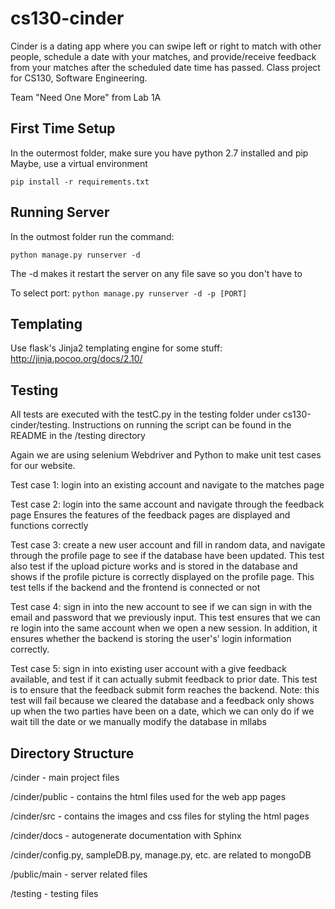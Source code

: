 # cs130-cinder

Cinder is a dating app where you can swipe left or right to match with other people, schedule a date with your matches, and provide/receive feedback from your matches after the scheduled date time has passed. Class project for CS130, Software Engineering.

Team "Need One More" from Lab 1A

First Time Setup
-------------------
In the outermost folder, make sure you have python 2.7 installed and pip
Maybe, use a virtual environment

`pip install -r requirements.txt`

Running Server
------------------
In the outmost folder run the command:

`python manage.py runserver -d`

The -d makes it restart the server on any file save so you don't have to

To select port:
  `python manage.py runserver -d -p [PORT]`

Templating
-------------------
Use flask's Jinja2 templating engine for some stuff:
http://jinja.pocoo.org/docs/2.10/

Testing
-------------------
All tests are executed with the testC.py in the testing folder under cs130-cinder/testing. Instructions on running the script can be found in the README in the /testing directory

Again we are using selenium Webdriver and Python to make unit test cases for our website.

Test case 1: login into an existing account and navigate
to the matches page

Test case 2: login into the same account and navigate through the feedback page
Ensures the features of the feedback pages are displayed and functions correctly

Test case 3: create a new user account and fill in random data, and navigate through the profile page to see if the database have been updated.
This test also test if the upload picture works and is stored in the database and shows if the profile picture is correctly displayed on the profile page.
This test tells if the backend and the frontend is connected or not

Test case 4: sign in into the new account to see if we can sign in with the email and password that we previously input.
This test ensures that we can re login into the same account when we open a new session. In addition, it ensures whether the backend is storing the user's’ login information correctly.

Test case 5: sign in into existing user account with a give feedback available, and test if it can actually submit feedback to prior date.
This test is to ensure that the feedback submit form reaches the backend. Note: this test will fail because we cleared the database and a feedback only shows up
when the two parties have been on a date, which we can only do if we wait till the date or we manually modify the database in mllabs


Directory Structure
-----------------------
/cinder - main project files

/cinder/public - contains the html files used for the web app pages

/cinder/src - contains the images and css files for styling the html pages

/cinder/docs - autogenerate documentation with Sphinx

/cinder/config.py, sampleDB.py, manage.py, etc. are related to mongoDB

/public/main - server related files

/testing - testing files
